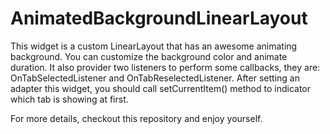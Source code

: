 # AnimatedBackgroundLinearLayout #

This widget is a custom LinearLayout that has an awesome animating background. You can customize the background color and animate duration.
It also provider two listeners to perform some callbacks, they are: OnTabSelectedListener and OnTabReselectedListener. After setting an adapter
this widget, you should call setCurrentItem() method to indicator which tab is showing at first.

For more details, checkout this repository and enjoy yourself.